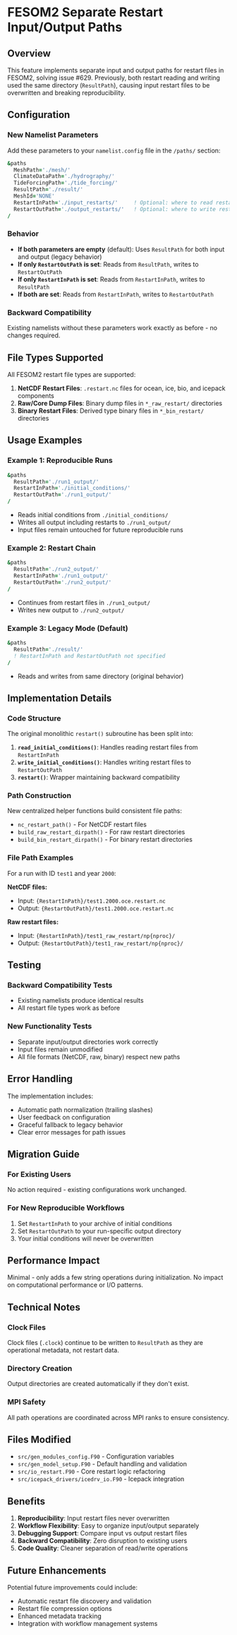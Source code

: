 # FESOM2 Separate Restart Input/Output Paths

## Overview

This feature implements separate input and output paths for restart files in FESOM2, solving issue #629. Previously, both restart reading and writing used the same directory (`ResultPath`), causing input restart files to be overwritten and breaking reproducibility.

## Configuration

### New Namelist Parameters

Add these parameters to your `namelist.config` file in the `/paths/` section:

```fortran
&paths
  MeshPath='./mesh/'
  ClimateDataPath='./hydrography/'  
  TideForcingPath='./tide_forcing/'
  ResultPath='./result/'
  MeshId='NONE'
  RestartInPath='./input_restarts/'     ! Optional: where to read restart files from
  RestartOutPath='./output_restarts/'   ! Optional: where to write restart files to
/
```

### Behavior

- **If both parameters are empty** (default): Uses `ResultPath` for both input and output (legacy behavior)
- **If only `RestartOutPath` is set**: Reads from `ResultPath`, writes to `RestartOutPath`
- **If only `RestartInPath` is set**: Reads from `RestartInPath`, writes to `ResultPath`  
- **If both are set**: Reads from `RestartInPath`, writes to `RestartOutPath`

### Backward Compatibility

Existing namelists without these parameters work exactly as before - no changes required.

## File Types Supported

All FESOM2 restart file types are supported:

1. **NetCDF Restart Files**: `.restart.nc` files for ocean, ice, bio, and icepack components
2. **Raw/Core Dump Files**: Binary dump files in `*_raw_restart/` directories
3. **Binary Restart Files**: Derived type binary files in `*_bin_restart/` directories

## Usage Examples

### Example 1: Reproducible Runs
```fortran
&paths
  ResultPath='./run1_output/'
  RestartInPath='./initial_conditions/'
  RestartOutPath='./run1_output/'
/
```
- Reads initial conditions from `./initial_conditions/`
- Writes all output including restarts to `./run1_output/`
- Input files remain untouched for future reproducible runs

### Example 2: Restart Chain
```fortran
&paths  
  ResultPath='./run2_output/'
  RestartInPath='./run1_output/'
  RestartOutPath='./run2_output/'
/
```
- Continues from restart files in `./run1_output/`
- Writes new output to `./run2_output/`

### Example 3: Legacy Mode (Default)
```fortran
&paths
  ResultPath='./result/'
  ! RestartInPath and RestartOutPath not specified
/
```
- Reads and writes from same directory (original behavior)

## Implementation Details

### Code Structure

The original monolithic `restart()` subroutine has been split into:

1. **`read_initial_conditions()`**: Handles reading restart files from `RestartInPath`
2. **`write_initial_conditions()`**: Handles writing restart files to `RestartOutPath`  
3. **`restart()`**: Wrapper maintaining backward compatibility

### Path Construction

New centralized helper functions build consistent file paths:
- `nc_restart_path()` - For NetCDF restart files
- `build_raw_restart_dirpath()` - For raw restart directories
- `build_bin_restart_dirpath()` - For binary restart directories

### File Path Examples

For a run with ID `test1` and year `2000`:

**NetCDF files:**
- Input: `{RestartInPath}/test1.2000.oce.restart.nc`
- Output: `{RestartOutPath}/test1.2000.oce.restart.nc`

**Raw restart files:**
- Input: `{RestartInPath}/test1_raw_restart/np{nproc}/`
- Output: `{RestartOutPath}/test1_raw_restart/np{nproc}/`

## Testing

### Backward Compatibility Tests
- Existing namelists produce identical results
- All restart file types work as before

### New Functionality Tests  
- Separate input/output directories work correctly
- Input files remain unmodified
- All file formats (NetCDF, raw, binary) respect new paths

## Error Handling

The implementation includes:
- Automatic path normalization (trailing slashes)
- User feedback on configuration
- Graceful fallback to legacy behavior
- Clear error messages for path issues

## Migration Guide

### For Existing Users
No action required - existing configurations work unchanged.

### For New Reproducible Workflows
1. Set `RestartInPath` to your archive of initial conditions
2. Set `RestartOutPath` to your run-specific output directory  
3. Your initial conditions will never be overwritten

## Performance Impact

Minimal - only adds a few string operations during initialization. No impact on computational performance or I/O patterns.

## Technical Notes

### Clock Files
Clock files (`.clock`) continue to be written to `ResultPath` as they are operational metadata, not restart data.

### Directory Creation
Output directories are created automatically if they don't exist.

### MPI Safety
All path operations are coordinated across MPI ranks to ensure consistency.

## Files Modified

- `src/gen_modules_config.F90` - Configuration variables
- `src/gen_model_setup.F90` - Default handling and validation
- `src/io_restart.F90` - Core restart logic refactoring
- `src/icepack_drivers/icedrv_io.F90` - Icepack integration

## Benefits

1. **Reproducibility**: Input restart files never overwritten
2. **Workflow Flexibility**: Easy to organize input/output separately
3. **Debugging Support**: Compare input vs output restart files
4. **Backward Compatibility**: Zero disruption to existing users
5. **Code Quality**: Cleaner separation of read/write operations

## Future Enhancements

Potential future improvements could include:
- Automatic restart file discovery and validation
- Restart file compression options
- Enhanced metadata tracking
- Integration with workflow management systems
